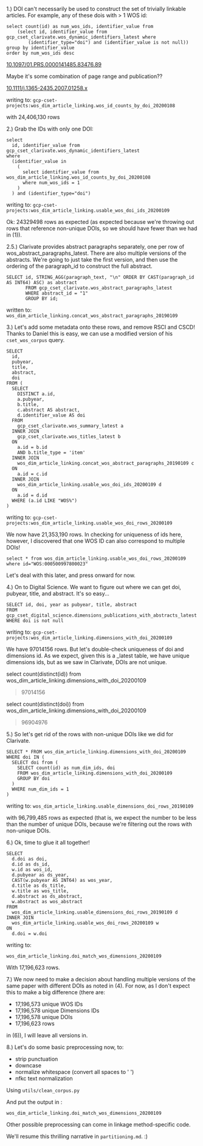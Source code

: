 1.) DOI can't necessarily be used to construct the set of trivially linkable articles. For example, any of these
dois with > 1 WOS id:

```
select count(id) as num_wos_ids, identifier_value from
    (select id, identifier_value from gcp_cset_clarivate.wos_dynamic_identifiers_latest where
        (identifier_type="doi") and (identifier_value is not null))
group by identifier_value
order by num_wos_ids desc
```

[10.1097/01.PRS.0000141485.83476.89](http://apps.webofknowledge.com/Search.do?product=WOS&SID=7AesKAwMb5jwfX4DSGq&search_mode=GeneralSearch&prID=3b743f6d-2e2c-4a94-8300-e529a1680c27)

Maybe it's some combination of page range and publication??

[10.1111/j.1365-2435.2007.01258.x](http://apps.webofknowledge.com/Search.do?product=WOS&SID=7AesKAwMb5jwfX4DSGq&search_mode=GeneralSearch&prID=e3349b8b-a5f6-4187-b7f3-8cf5c2dd62d6)

writing to: `gcp-cset-projects:wos_dim_article_linking.wos_id_counts_by_doi_20200108`

with 24,406,130 rows

2.) Grab the IDs with only one DOI:

```
select
  id, identifier_value from gcp_cset_clarivate.wos_dynamic_identifiers_latest 
where 
  (identifier_value in
    (
      select identifier_value from wos_dim_article_linking.wos_id_counts_by_doi_20200108
      where num_wos_ids = 1
    )
  ) and (identifier_type="doi") 
```

writing to: `gcp-cset-projects:wos_dim_article_linking.usable_wos_doi_ids_20200109`

Ok: 24329498 rows as expected (as expected because we're throwing out rows that reference non-unique DOIs, so we
should have fewer than we had in (1)).

2.5.) Clarivate provides abstract paragraphs separately, one per row of wos_abstract_paragraphs_latest. There are
also multiple versions of the abstracts. We're going to just take the first version, and then use the ordering of the
paragraph_id to construct the full abstract.

```
SELECT id, STRING_AGG(paragraph_text, "\n" ORDER BY CAST(paragraph_id AS INT64) ASC) as abstract
       FROM gcp_cset_clarivate.wos_abstract_paragraphs_latest
       WHERE abstract_id = "1"
       GROUP BY id;
```

written to: `wos_dim_article_linking.concat_wos_abstract_paragraphs_20190109`

3.) Let's add some metadata onto these rows, and remove RSCI and CSCD! Thanks to Daniel this is easy, we can use a
modified version of his `cset_wos_corpus` query. 

```
SELECT
  id,
  pubyear,
  title,
  abstract,
  doi
FROM (
  SELECT
    DISTINCT a.id,
    a.pubyear,
    b.title,
    c.abstract AS abstract,
    d.identifier_value AS doi
  FROM
    gcp_cset_clarivate.wos_summary_latest a
  INNER JOIN
    gcp_cset_clarivate.wos_titles_latest b
  ON
    a.id = b.id
    AND b.title_type = 'item'
  INNER JOIN
    wos_dim_article_linking.concat_wos_abstract_paragraphs_20190109 c
  ON
    a.id = c.id
  INNER JOIN
    wos_dim_article_linking.usable_wos_doi_ids_20200109 d
  ON
    a.id = d.id
  WHERE (a.id LIKE "WOS%")
)
```

writing to: `gcp-cset-projects:wos_dim_article_linking.usable_wos_doi_rows_20200109`

We now have 21,353,190 rows. In checking for uniqueness of ids here, however, I discovered that one WOS ID can
also correspond to multiple DOIs!

`select * from wos_dim_article_linking.usable_wos_doi_rows_20200109 where id="WOS:000500997800023"`

Let's deal with this later, and press onward for now.

4.) On to Digital Science. We want to figure out where we can get doi, pubyear, title, and abstract. It's so easy...

```
SELECT id, doi, year as pubyear, title, abstract
FROM gcp_cset_digital_science.dimensions_publications_with_abstracts_latest
WHERE doi is not null
```

writing to: `gcp-cset-projects:wos_dim_article_linking.dimensions_with_doi_20200109`

We have 97014156 rows. But let's double-check uniqueness of doi and dimensions id. As we expect, given this is a _latest
table, we have unique dimensions ids, but as we saw in Clarivate, DOIs are not unique.

select count(distinct(id)) from wos_dim_article_linking.dimensions_with_doi_20200109
> 97014156

select count(distinct(doi)) from wos_dim_article_linking.dimensions_with_doi_20200109
> 96904976

5.) So let's get rid of the rows with non-unique DOIs like we did for Clarivate.

```
SELECT * FROM wos_dim_article_linking.dimensions_with_doi_20200109
WHERE doi IN (
  SELECT doi from (
    SELECT count(id) as num_dim_ids, doi
    FROM wos_dim_article_linking.dimensions_with_doi_20200109
    GROUP BY doi
  )
  WHERE num_dim_ids = 1
)
```

writing to: `wos_dim_article_linking.usable_dimensions_doi_rows_20190109`

with 96,799,485 rows as expected (that is, we expect the number to be less than the number of unique DOIs, 
because we're filtering out the rows with non-unique DOIs.

6.) Ok, time to glue it all together!

```
SELECT
  d.doi as doi,
  d.id as ds_id,
  w.id as wos_id,
  d.pubyear as ds_year,
  CAST(w.pubyear AS INT64) as wos_year,
  d.title as ds_title,
  w.title as wos_title,
  d.abstract as ds_abstract,
  w.abstract as wos_abstract
FROM
  wos_dim_article_linking.usable_dimensions_doi_rows_20190109 d
INNER JOIN
  wos_dim_article_linking.usable_wos_doi_rows_20200109 w
ON
  d.doi = w.doi
```

writing to:

`wos_dim_article_linking.doi_match_wos_dimensions_20200109`

With 17,196,623 rows.

7.) We now need to make a decision about handling multiple versions of the same paper with different DOIs as
noted in (4). For now, as I don't expect this to make a big difference (there are:
 
- 17,196,573 unique WOS IDs
- 17,196,578 unique Dimensions IDs
- 17,196,578 unique DOIs
- 17,196,623 rows

in (6)), I will leave all versions in. 

8.) Let's do some basic preprocessing now, to:

- strip punctuation
- downcase
- normalize whitespace (convert all spaces to ' ')
- nfkc text normalization

Using `utils/clean_corpus.py`

And put the output in :

`wos_dim_article_linking.doi_match_wos_dimensions_20200109`

Other possible preprocessing can come in linkage method-specific code.

We'll resume this thrilling narrative in `partitioning.md`. :)